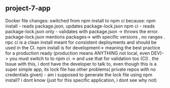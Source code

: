 ## project-7-app


Docker file changes:
switched from npm install to npm ci
because:
npm install - reads package.json, updates package-lock.json
npm ci - reads package-lock.json only - validates with package.json -> throws the error.
package-lock.json mentions packages-> with specific versions , no ranges .
npc ci is a clean install meant for consistent deployments and should be used in the CI.
npm install is for development-> meaning the best practice for a production ready (production means ANYTHING not local, even DEV)-> you must switch to to npm ci -> and use that for validation too (CI) .
the Issue with this, i dont have the developer to talk to, even though this is a super simple app, its lock file has other problems( private repos with no credentials given) - am i supposed to generate the lock file using npm install? i dont know (just for this specific application, i dont see why not)